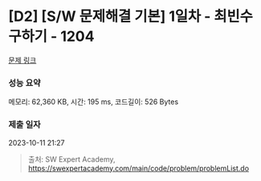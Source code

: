 # [D2] [S/W 문제해결 기본] 1일차 - 최빈수 구하기 - 1204 

[문제 링크](https://swexpertacademy.com/main/code/problem/problemDetail.do?contestProbId=AV13zo1KAAACFAYh) 

### 성능 요약

메모리: 62,360 KB, 시간: 195 ms, 코드길이: 526 Bytes

### 제출 일자

2023-10-11 21:27



> 출처: SW Expert Academy, https://swexpertacademy.com/main/code/problem/problemList.do